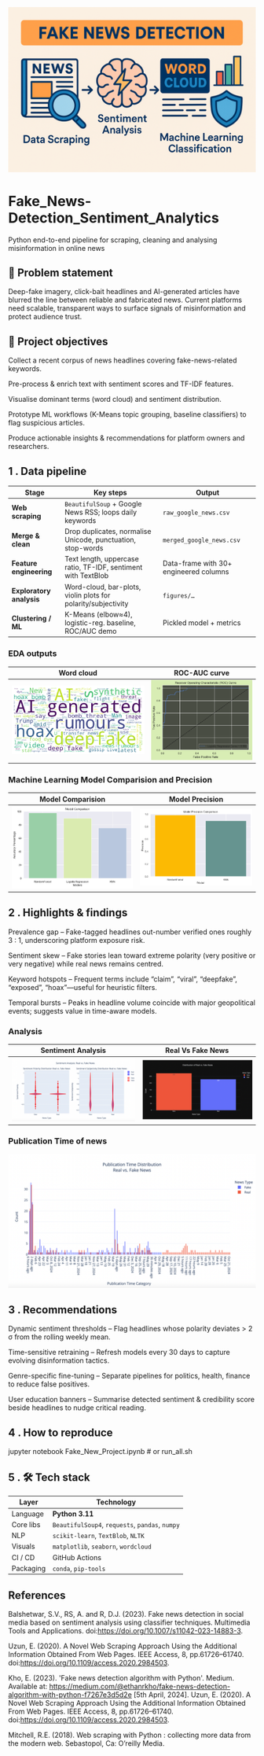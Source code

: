 ![Fake-News Detection pipeline](images/fakenewsbanner.png)
# Fake_News-Detection_Sentiment_Analytics
Python end-to-end pipeline for scraping, cleaning and analysing misinformation in online news

## 🚩 Problem statement
Deep-fake imagery, click-bait headlines and AI-generated articles have blurred the line between reliable and fabricated news. Current platforms need scalable, transparent ways to surface signals of misinformation and protect audience trust.

## 🎯 Project objectives
Collect a recent corpus of news headlines covering fake-news-related keywords.

Pre-process & enrich text with sentiment scores and TF-IDF features.

Visualise dominant terms (word cloud) and sentiment distribution.

Prototype ML workflows (K-Means topic grouping, baseline classifiers) to flag suspicious articles.

Produce actionable insights & recommendations for platform owners and researchers.

## 1 . Data pipeline
| Stage                    | Key steps                                                     | Output                                 |
| ------------------------ | ------------------------------------------------------------- | -------------------------------------- |
| **Web scraping**         | `BeautifulSoup` + Google News RSS; loops daily keywords       | `raw_google_news.csv`                  |
| **Merge & clean**        | Drop duplicates, normalise Unicode, punctuation, stop-words   | `merged_google_news.csv`               |
| **Feature engineering**  | Text length, uppercase ratio, TF-IDF, sentiment with TextBlob | Data-frame with 30+ engineered columns |
| **Exploratory analysis** | Word-cloud, bar-plots, violin plots for polarity/subjectivity | `figures/…`                            |
| **Clustering / ML**      | K-Means (elbow≈4), logistic-reg. baseline, ROC/AUC demo       | Pickled model + metrics                |

### EDA outputs
| Word cloud | ROC-AUC curve |
|------------|---------------|
| <img src="images/WordCloud.png"> | <img src="images/RocCurve.png" > |

### Machine Learning Model Comparision and Precision
| Model Comparision | Model Precision |
|------------|---------------|
| <img src="images/ModelComparison.png"> | <img src="images/Model Prescision.png"> |


## 2 . Highlights & findings
Prevalence gap – Fake-tagged headlines out-number verified ones roughly 3 : 1, underscoring platform exposure risk.

Sentiment skew – Fake stories lean toward extreme polarity (very positive or very negative) while real news remains centred.

Keyword hotspots – Frequent terms include “claim”, “viral”, “deepfake”, “exposed”, “hoax”—useful for heuristic filters.

Temporal bursts – Peaks in headline volume coincide with major geopolitical events; suggests value in time-aware models.

### Analysis
| Sentiment Analysis | Real Vs Fake News |
|------------|---------------|
| <img src="images/SentimentAnalysis.png"> | <img src="images/Graph_RealVsFakeNew.png"> |

### Publication Time of news
<img src="images/Publication_time.png">

## 3 . Recommendations
Dynamic sentiment thresholds – Flag headlines whose polarity deviates > 2 σ from the rolling weekly mean.

Time-sensitive retraining – Refresh models every 30 days to capture evolving disinformation tactics.

Genre-specific fine-tuning – Separate pipelines for politics, health, finance to reduce false positives.

User education banners – Summarise detected sentiment & credibility score beside headlines to nudge critical reading.

## 4 . How to reproduce
jupyter notebook Fake_New_Project.ipynb  # or run_all.sh

## 5 . 🛠  Tech stack
| Layer | Technology |
|-------|------------|
| Language | **Python 3.11** |
| Core libs | `BeautifulSoup4`, `requests`, `pandas`, `numpy` |
| NLP | `scikit-learn`, `TextBlob`, `NLTK` |
| Visuals | `matplotlib`, `seaborn`, `wordcloud` |
| CI / CD | GitHub Actions |
| Packaging | `conda`, `pip-tools` |


## References
Balshetwar, S.V., RS, A. and R, D.J. (2023). Fake news detection in social media based on sentiment analysis using classifier techniques. Multimedia Tools and Applications. doi:https://doi.org/10.1007/s11042-023-14883-3.

Uzun, E. (2020). A Novel Web Scraping Approach Using the Additional Information Obtained From Web Pages. IEEE Access, 8, pp.61726–61740. doi:https://doi.org/10.1109/access.2020.2984503.

Kho, E. (2023). 'Fake news detection algorithm with Python'. Medium. Available at: https://medium.com/@ethanrkho/fake-news-detection-algorithm-with-python-f7267e3d5d2e [5th April, 2024]. Uzun, E. (2020). A Novel Web Scraping Approach Using the Additional Information Obtained From Web Pages. IEEE Access, 8, pp.61726–61740. doi:https://doi.org/10.1109/access.2020.2984503.

Mitchell, R.E. (2018). Web scraping with Python : collecting more data from the modern web. Sebastopol, Ca: O’reilly Media.
